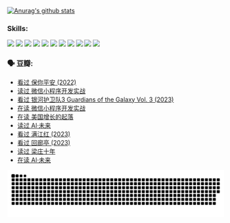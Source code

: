 
[![Anurag's github stats](https://github-readme-stats.vercel.app/api?username=w940853815)](https://github.com/anuraghazra/github-readme-stats)

### Skills:

<code><img height="32" src="https://cdn.jsdelivr.net/npm/simple-icons@v5/icons/python.svg"></code>
<code><img height="32" src="https://cdn.jsdelivr.net/npm/simple-icons@v5/icons/javascript.svg"></code>
<code><img height="32" src="https://cdn.jsdelivr.net/npm/simple-icons@v5/icons/django.svg"></code>
<code><img height="32" src="https://cdn.jsdelivr.net/npm/simple-icons@v5/icons/flask.svg"></code>
<code><img height="32" src="https://cdn.jsdelivr.net/npm/simple-icons@v5/icons/vuetify.svg"></code>
<code><img height="32" src="https://cdn.jsdelivr.net/npm/simple-icons@v5/icons/git.svg"></code>
<code><img height="32" src="https://cdn.jsdelivr.net/npm/simple-icons@v5/icons/docker.svg"></code>
<code><img height="32" src="https://cdn.jsdelivr.net/npm/simple-icons@v5/icons/postgresql.svg"></code>
<code><img height="32" src="https://cdn.jsdelivr.net/npm/simple-icons@v5/icons/elasticsearch.svg"></code>
<code><img height="32" src="https://cdn.jsdelivr.net/npm/simple-icons@v5/icons/macos.svg"></code>
<code><img height="32" src="https://cdn.jsdelivr.net/npm/simple-icons@v5/icons/linux.svg"></code>

### 🗣 豆瓣:

<!-- DOUBAN-ACTIVITIES:START -->
- [看过 保你平安‎ (2022)](https://www.douban.com/people/136069238/status/4239139510/?_i=85063138)
- [读过 微信小程序开发实战](https://www.douban.com/people/136069238/status/4237321528/?_i=85063138)
- [看过 银河护卫队3 Guardians of the Galaxy Vol. 3‎ (2023)](https://www.douban.com/people/136069238/status/4236631849/?_i=85063138)
- [在读 微信小程序开发实战](https://www.douban.com/people/136069238/status/4230177692/?_i=85063138)
- [在读 美国增长的起落](https://www.douban.com/people/136069238/status/4220055912/?_i=85063138)
- [读过 AI·未来](https://www.douban.com/people/136069238/status/4220054171/?_i=85063138)
- [看过 满江红‎ (2023)](https://www.douban.com/people/136069238/status/4219146433/?_i=85063138)
- [看过 回廊亭‎ (2023)](https://www.douban.com/people/136069238/status/4215992758/?_i=85063138)
- [读过 梁庄十年](https://www.douban.com/people/136069238/status/4206664969/?_i=85063138)
- [在读 AI·未来](https://www.douban.com/people/136069238/status/4206653520/?_i=85063138)
<!-- DOUBAN-ACTIVITIES:END -->


![Snake animation](https://raw.githubusercontent.com/w940853815/w940853815/output/github-contribution-grid-snake.svg)

<!--
**w940853815/w940853815** is a ✨ _special_ ✨ repository because its `README.md` (this file) appears on your GitHub profile.

Here are some ideas to get you started:

- 🔭 I’m currently working on ...
- 🌱 I’m currently learning ...
- 👯 I’m looking to collaborate on ...
- 🤔 I’m looking for help with ...
- 💬 Ask me about ...
- 📫 How to reach me: ...
- 😄 Pronouns: ...
- ⚡ Fun fact: ...
-->
